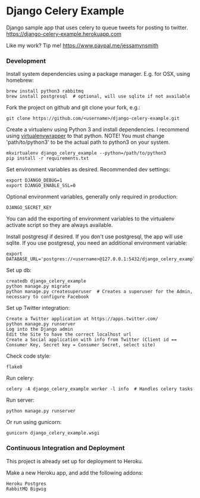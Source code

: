 # Django Celery Example

Django sample app that uses celery to queue tweets for posting to twitter.
https://django-celery-example.herokuapp.com


Like my work? Tip me! https://www.paypal.me/jessamynsmith


### Development

Install system dependencies using a package manager. E.g. for OSX, using homebrew:

    brew install python3 rabbitmq
    brew install postgresql  # optional, will use sqlite if not available

Fork the project on github and git clone your fork, e.g.:

    git clone https://github.com/<username>/django-celery-example.git

Create a virtualenv using Python 3 and install dependencies. I recommend using [virtualenvwrapper](https://virtualenvwrapper.readthedocs.org/en/latest/install.html#basic-installation) to that python. NOTE! You must change 'path/to/python3'
to be the actual path to python3 on your system.

    mkvirtualenv django_celery_example --python=/path/to/python3
    pip install -r requirements.txt

Set environment variables as desired. Recommended dev settings:

    export DJANGO_DEBUG=1
    export DJANGO_ENABLE_SSL=0

Optional environment variables, generally only required in production:

    DJANGO_SECRET_KEY
    
You can add the exporting of environment variables to the virtualenv activate script so they are always available.

Install postgresql if desired. If you don't use postgresql, the app will use sqlite. If you use postgresql, you need an additional environment variable:

    export DATABASE_URL='postgres://<username>@127.0.0.1:5432/django_celery_example'

Set up db:

    createdb django_celery_example
    python manage.py migrate
    python manage.py createsuperuser  # Creates a superuser for the Admin, necessary to configure Facebook

Set up Twitter integration:

    Create a Twitter application at https://apps.twitter.com/
    python manage.py runserver
    Log into the Django admin
    Edit the Site to have the correct localhost url
    Create a Social application with info from Twitter (Client id == Consumer Key, Secret key = Consumer Secret, select site)

Check code style:

    flake8
    
Run celery:

    celery -A django_celery_example worker -l info  # Handles celery tasks

Run server:

    python manage.py runserver
    
Or run using gunicorn:

    gunicorn django_celery_example.wsgi

### Continuous Integration and Deployment

This project is already set up for deployment to Heroku.

Make a new Heroku app, and add the following addons:

    Heroku Postgres
	RabbitMQ Bigwig
